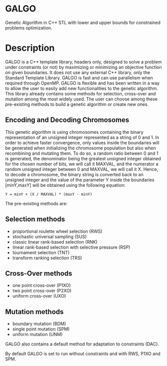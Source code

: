 # GALGO
Genetic Algorithm in C++ STL with lower and upper bounds for constrained problems optimization.

# Description
GALGO is a C++ template library, headers only, designed to solve a problem under constraints (or not) by maximizing or minimizing an objective function on given boundaries. It does not use any external C++ library, only the Standard Template Library. GALGO is fast and can use parallelism when required through OpenMP. GALGO is flexible and has been written in a way to allow the user to easily add new functionalities to the genetic algorithm. This library already contains some methods for selection, cross-over and mutation among the most widely used. The user can choose among these pre-existing methods to build a genetic algorithm or create new ones.

## Encoding and Decoding Chromosomes
This genetic algorithm is using chromosomes containing the binary representation of an unsigned integer represented as a string of 0 and 1. In order to achieve faster convergence, only values inside the boundaries will be generated when initializing the chromosome population but also when recombining and mutating them. To do so, a random ratio between 0 and 1 is generated, the denominator being the greatest unsigned integer obtained for the chosen number of bits, we will call it MAXVAL, and the numerator a random unsigned integer between 0 and MAXVAL, we will call it X. Hence, to decode a chromosome, the binary string is converted back to an unsigned integer and the value of the parameter Y inside the boundaries [minY,maxY] will be obtained using the following equation:
```
Y = minY + (X / MAXVAL) * (maxY - minY)
```

The pre-existing methods are:

## Selection methods
- proportional roulette wheel selection (RWS)
- stochastic universal sampling (SUS)
- classic linear rank-based selection (RNK)
- linear rank-based selection with selective pressure (RSP)
- tournament selection (TNT)
- transform ranking selection (TRS)

## Cross-Over methods
- one point cross-over (P1XO)
- two point cross-over (P2XO)
- uniform cross-over (UXO)

## Mutation methods
- boundary mutation (BDM)
- single point mutation (SPM)
- uniform mutation (UNM)

GALGO also contains a default method for adaptation to constraints (DAC).

By default GALGO is set to run without constraints and with RWS, P1XO and SPM.


